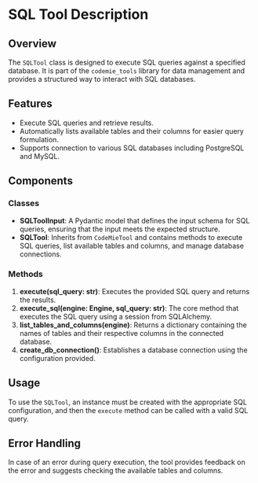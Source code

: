 # SQL Tool Description

## Overview
The `SQLTool` class is designed to execute SQL queries against a specified database. It is part of the `codemie_tools` library for data management and provides a structured way to interact with SQL databases.

## Features
- Execute SQL queries and retrieve results.
- Automatically lists available tables and their columns for easier query formulation.
- Supports connection to various SQL databases including PostgreSQL and MySQL.

## Components
### Classes
- **SQLToolInput**: A Pydantic model that defines the input schema for SQL queries, ensuring that the input meets the expected structure.
- **SQLTool**: Inherits from `CodeMieTool` and contains methods to execute SQL queries, list available tables and columns, and manage database connections.

### Methods
1. **execute(sql_query: str)**: Executes the provided SQL query and returns the results.
2. **execute_sql(engine: Engine, sql_query: str)**: The core method that executes the SQL query using a session from SQLAlchemy.
3. **list_tables_and_columns(engine)**: Returns a dictionary containing the names of tables and their respective columns in the connected database.
4. **create_db_connection()**: Establishes a database connection using the configuration provided.

## Usage
To use the `SQLTool`, an instance must be created with the appropriate SQL configuration, and then the `execute` method can be called with a valid SQL query.

## Error Handling
In case of an error during query execution, the tool provides feedback on the error and suggests checking the available tables and columns.
